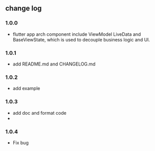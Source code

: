 ## change log

### 1.0.0

- flutter app arch component include ViewModel LiveData and BaseViewState, which is used to decouple
  business logic and UI.

### 1.0.1
- add README.md and CHANGELOG.md

### 1.0.2
- add example

### 1.0.3
- add doc and format code
- 
### 1.0.4
- Fix bug
